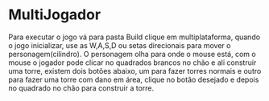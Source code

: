 # MultiJogador

Para executar o jogo vá para pasta Build clique em multiplataforma, quando o jogo inicializar, use as W,A,S,D ou setas 
direcionais para mover o personagem(cilindro). O personagem olha para onde o mouse está, com o mouse o jogador pode 
clicar no quadrados brancos no chão e ali construir uma torre, existem dois botões abaixo, um para fazer torres normais
e outro para fazer uma torre com dano em área, clique no botão desejado e depois no quadrado no chão para construir a torre.
